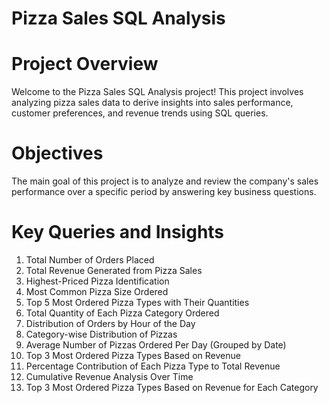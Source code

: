# Pizza Sales SQL Analysis
# Project Overview
Welcome to the Pizza Sales SQL Analysis project! This project involves analyzing pizza sales data to derive insights into sales performance, customer preferences, and revenue trends using SQL queries.

# Objectives
The main goal of this project is to analyze and review the company's sales performance over a specific period by answering key business questions.

# Key Queries and Insights

1. Total Number of Orders Placed
2. Total Revenue Generated from Pizza Sales
3. Highest-Priced Pizza Identification
4. Most Common Pizza Size Ordered
5. Top 5 Most Ordered Pizza Types with Their Quantities
6. Total Quantity of Each Pizza Category Ordered
7. Distribution of Orders by Hour of the Day
8. Category-wise Distribution of Pizzas
9. Average Number of Pizzas Ordered Per Day (Grouped by Date)
10. Top 3 Most Ordered Pizza Types Based on Revenue
11. Percentage Contribution of Each Pizza Type to Total Revenue
12. Cumulative Revenue Analysis Over Time
13. Top 3 Most Ordered Pizza Types Based on Revenue for Each Category

